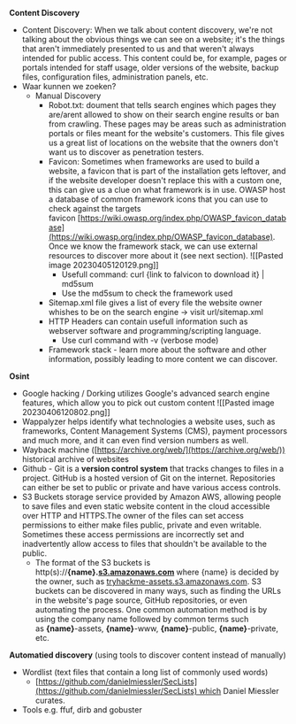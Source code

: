 
**Content Discovery**  
-   Content Discovery: When we talk about content discovery, we're not talking about the obvious things we can see on a website; it's the things that aren't immediately presented to us and that weren't always intended for public access.  This content could be, for example, pages or portals intended for staff usage, older versions of the website, backup files, configuration files, administration panels, etc. 
-  Waar kunnen we zoeken? 
	- Manual Discovery 
		-  Robot.txt: doument that tells search engines which pages they are/arent allowed to show on their search engine results or ban from crawling. These pages may be areas such as administration portals or files meant for the website's customers. This file gives us a great list of locations on the website that the owners don't want us to discover as penetration testers. 
		- Favicon: Sometimes when frameworks are used to build a website, a favicon that is part of the installation gets leftover, and if the website developer doesn't replace this with a custom one, this can give us a clue on what framework is in use. OWASP host a database of common framework icons that you can use to check against the targets favicon [https://wiki.owasp.org/index.php/OWASP_favicon_database](https://wiki.owasp.org/index.php/OWASP_favicon_database). Once we know the framework stack, we can use external resources to discover more about it (see next section). ![[Pasted image 20230405120129.png]]
			- Usefull command:   curl {link to falvicon  to download it} | md5sum  
			- Use the md5sum to check the framework used 
		- Sitemap.xml file gives a list of every file the website owner whishes to be on the search engine -> visit url/sitemap.xml 
		- HTTP Headers can contain usefull information such as webserver software and programming/scripting language. 
			- Use curl command with -v (verbose mode) 
		- Framework stack -  learn more about the software and other information, possibly leading to more content we can discover.

**Osint** 
- Google hacking / Dorking utilizes Google's advanced search engine features, which allow you to pick out custom content ![[Pasted image 20230406120802.png]]
- Wappalyzer helps identify what technologies a website uses, such as frameworks, Content Management Systems (CMS), payment processors and much more, and it can even find version numbers as well. 
- Wayback machine ([https://archive.org/web/](https://archive.org/web/)) historical archive of websites
- Github - Git is a **version control system** that tracks changes to files in a project. GitHub is a hosted version of Git on the internet. Repositories can either be set to public or private and have various access controls.
- S3 Buckets storage service provided by Amazon AWS, allowing people to  save files and even static website content in the cloud accessible over HTTP and HTTPS.The owner of the files can set access permissions to either make files public, private and even writable. Sometimes these access permissions are incorrectly set and inadvertently allow access to files that shouldn't be available to the public.  
	- The format of the S3 buckets is http(s)://**{name}.**[**s3.amazonaws.com**](http://s3.amazonaws.com/) where {name} is decided by the owner, such as [tryhackme-assets.s3.amazonaws.com](http://tryhackme-assets.s3.amazonaws.com). S3 buckets can be discovered in many ways, such as finding the URLs in the website's page source, GitHub repositories, or even automating the process. One common automation method is by using the company name followed by common terms such as **{name}**-assets, **{name}**-www, **{name}**-public, **{name}**-private, etc.

**Automatied discovery** (using tools to discover content instead of manually)
- Wordlist  (text files that contain a long list of commonly used words)
	- [https://github.com/danielmiessler/SecLists](https://github.com/danielmiessler/SecLists) which Daniel Miessler curates. 
- Tools e.g. ffuf, dirb and gobuster 


